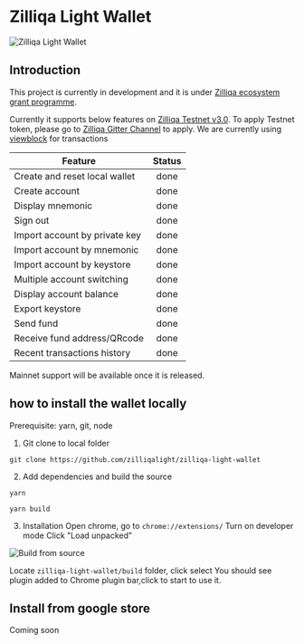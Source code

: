 # Zilliqa Light Wallet

![Zilliqa Light Wallet](https://github.com/zilliqalight/zilliqa-light-wallet/blob/master/assets/wallet.png?v=1 "Zilliqa Light Wallet")


## Introduction

This project is currently in development and it is under [Zilliqa ecosystem grant programme](https://blog.zilliqa.com/buildonzil-introducing-the-zilliqa-ecosystem-grant-programme-6ccb98892712).

Currently it supports below features on [Zilliqa Testnet v3.0](https://explorer.zilliqa.com/). To apply Testnet token, please go to [Zilliqa Gitter Channel](https://gitter.im/Zilliqa/General) to apply. We are currently using [viewblock](https://viewblock.io/zilliqa) for transactions

| Feature        | Status           |
| ------------- |:-------------:|
| Create and reset local wallet      | done |
| Create account      | done      |
| Display mnemonic | done      |
| Sign out | done      |
| Import account by private key | done      |
| Import account by mnemonic | done      |
| Import account by keystore | done      |
| Multiple account switching | done      |
| Display account balance | done      |
| Export keystore | done      |
| Send fund | done      |
| Receive fund address/QRcode | done      |
| Recent transactions history | done      |

Mainnet support will be available once it is released.

## how to install the wallet locally

Prerequisite: yarn, git, node

1. Git clone to local folder

```git clone https://github.com/zilliqalight/zilliqa-light-wallet```

2. Add dependencies and build the source

```yarn```

```yarn build```

3. Installation
Open chrome, go to `chrome://extensions/`
Turn on developer mode
Click "Load unpacked"

![Build from source](https://github.com/zilliqalight/zilliqa-light-wallet/blob/master/assets/chromeextension.png "Chrom Extension")

Locate ```zilliqa-light-wallet/build``` folder, click select
You should see plugin added to Chrome plugin bar,click to start to use it.

## Install from google store
Coming soon
